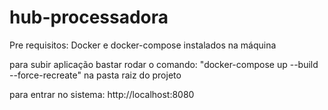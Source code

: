 # hub-processadora
Pre requisitos: Docker e docker-compose instalados na máquina

para subir aplicação bastar rodar o comando: "docker-compose up --build --force-recreate" na pasta raiz do projeto

para entrar no sistema: http://localhost:8080
